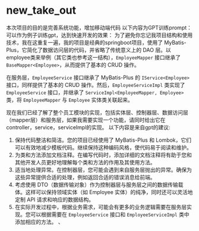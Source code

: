# new_take_out

本次项目的目的是完善系统功能，增加移动端代码
以下内容为GPT训练prompt：可以作为例子训练gpt，达到快速开发的效果：
为了避免你忘记我项目结构和使用技术，我在这重复一遍，我的项目是经典的springboot项目，使用了 MyBatis-Plus，它简化了数据访问层的代码，并省略了传统意义上的 DAO 层。以employee类来举例（其它类也参考这一结构），`EmployeeMapper` 接口继承了 `BaseMapper<Employee>`，从而提供了基本的 CRUD 操作。

在服务层，`EmployeeService` 接口继承了 MyBatis-Plus 的 `IService<Employee>` 接口，同样提供了基本的 CRUD 操作。然后，`EmployeeServiceImpl` 类实现了 `EmployeeService` 接口，并继承了 `ServiceImpl<EmployeeMapper, Employee>` 类，将 `EmployeeMapper` 与 `Employee` 实体类关联起来。

现在我们已经了解了整个员工模块的实现，包括实体层、控制器层、数据访问层（mapper层）和服务层，如果我需要实现一个功能，请同时给出它在controller，service，serviceImpl的实现。
以下内容是来自gpt的建议:

1. 保持代码整洁和简洁。您的项目已经使用了 MyBatis-Plus 和 Lombok，它们可以有效地减少模板代码。继续保持这种编码风格，使代码易于阅读和维护。
2. 为类和方法添加文档注释。在编写代码时，添加详细的文档注释将有助于您和其他开发人员更好地理解每个类和方法的作用及其使用方法。
3. 适当地处理异常。在控制器层，您可能会遇到来自服务层抛出的异常。确保为这些异常提供合适的处理，例如返回合适的错误消息给前端。
4. 考虑使用 DTO（数据传输对象）作为控制器层与服务层之间的数据传输载体。这样可以保持领域实体（如 Employee 实体）的纯净，同时还可以灵活地定制 API 请求和响应的数据结构。
5. 在实际开发过程中，根据业务需求，可能会有更多的业务逻辑需要在服务层实现。您可以根据需要在 `EmployeeService` 接口和 `EmployeeServiceImpl` 类中添加相应的方法。
、